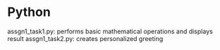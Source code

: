 # Python
assgn1_task1.py: performs basic mathematical operations and displays result
assgn1_task2.py: creates personalized greeting
